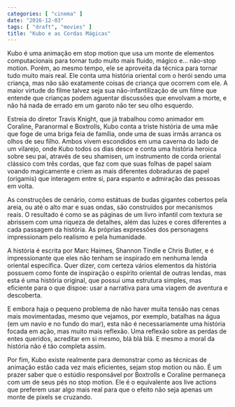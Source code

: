 ```yaml
---
categories: [ "cinema" ]
date: "2016-12-03"
tags: [ "draft", "movies" ]
title: "Kubo e as Cordas Mágicas"
---
```

Kubo é uma animação em stop motion que usa um monte de elementos
computacionais para tornar tudo muito mais fluido, mágico e... não-stop
motion. Porém, ao mesmo tempo, ele se aproveita da técnica para tornar
tudo muito mais real. Ele conta uma história oriental com o herói sendo
uma criança, mas não são exatamente coisas de criança que ocorrem com
ele. A maior virtude do filme talvez seja sua não-infantilização de um
filme que entende que crianças podem aguentar discussões que envolvam a
morte, e não há nada de errado em um garoto não ter seu olho esquerdo.

Estreia do diretor Travis Knight, que já trabalhou como animador em
Coraline, Paranormal e Boxtrolls, Kubo conta a triste história de uma
mãe que foge de uma briga feia de família, onde uma de suas irmãs
arranca os olhos de seu filho. Ambos vivem escondidos em uma caverna do
lado de um vilarejo, onde Kubo todos os dias desce e conta uma história
heroica sobre seu pai, através de seu shamisen, um instrumento de corda
oriental clássico com três cordas, que faz com que suas folhas de papel
saiam voando magicamente e criem as mais diferentes dobraduras de papel
(origamis) que interagem entre si, para espanto e admiração das pessoas
em volta.

As construções de cenário, como estátuas de budas gigantes cobertos
pela areia, ou até o alto mar e suas ondas, são construídos por
mecanismos reais. O resultado é como se as páginas de um livro infantil
com textura se abrissem com uma riqueza de detalhes, além das luzes e
cores diferentes a cada passagem da história. As próprias expressões
dos personagens impressionam pelo realismo e pela humanidade.

A história é escrita por Marc Haimes, Shannon Tindle e Chris Butler,
e é impressionante que eles não tenham se inspirado em nenhuma
lenda oriental específica. Quer dizer, com certeza vários elementos
da história possuem como fonte de inspiração o espírito oriental
de outras lendas, mas esta é uma história original, que possui uma
estrutura simples, mas eficiente para o que dispoe: usar a narrativa
para uma viagem de aventura e descoberta.

E embora haja o pequeno problema de não haver muita tensão nas cenas
mais movimentadas, mesmo que vejamos, por exemplo, batalhas na água
(em um navio e no fundo do mar), esta não é necessariamente uma
história focada em ação, mas muito mais reflexão. Uma reflexão
sobre as perdas de entes queridos, acreditar em si mesmo, blá blá
blá. E mesmo a moral da história não é tão completa assim.

Por fim, Kubo existe realmente para demonstrar como as técnicas de
animação estão cada vez mais eficientes, sejam stop motion ou não. É
um prazer saber que o estúdio responsável por Boxtrolls e Coraline
permaneça com um de seus pés no stop motion. Ele é o equivalente aos
live actions que preferem usar algo mais real para que o efeito não
seja apenas um monte de pixels se cruzando.
